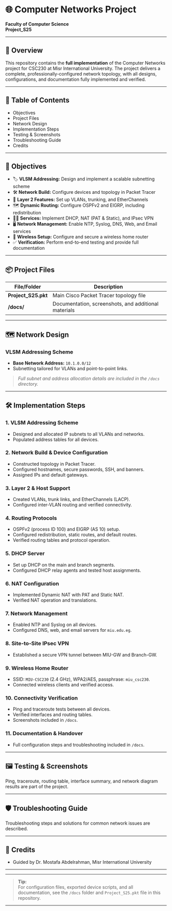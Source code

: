 # 🌐 Computer Networks Project   
**Faculty of Computer Science**   
**Project_S25**  

---

## 🚀 Overview

This repository contains the **full implementation** of the Computer Networks project for CSC230 at Misr International University. The project delivers a complete, professionally-configured network topology, with all designs, configurations, and documentation fully implemented and verified.

---

## 📑 Table of Contents

- Objectives
- Project Files
- Network Design
- Implementation Steps
- Testing & Screenshots
- Troubleshooting Guide
- Credits

---

## 🎯 Objectives

- 🏷️ **VLSM Addressing:** Design and implement a scalable subnetting scheme  
- 🛠️ **Network Build:** Configure devices and topology in Packet Tracer  
- 🧩 **Layer 2 Features:** Set up VLANs, trunking, and EtherChannels  
- 🗺️ **Dynamic Routing:** Configure OSPFv2 and EIGRP, including redistribution  
- 🧑‍💻 **Services:** Implement DHCP, NAT (PAT & Static), and IPsec VPN  
- 🖥️ **Network Management:** Enable NTP, Syslog, DNS, Web, and Email services  
- 📡 **Wireless Setup:** Configure and secure a wireless home router  
- ✅ **Verification:** Perform end-to-end testing and provide full documentation

---

## 📦 Project Files

| File/Folder         | Description                                               |
|---------------------|----------------------------------------------------------|
| **Project_S25.pkt** | Main Cisco Packet Tracer topology file                   |
| **/docs/**          | Documentation, screenshots, and additional materials     |

---

## 🗺️ Network Design

### VLSM Addressing Scheme

- **Base Network Address:** `10.1.0.0/12`
- Subnetting tailored for VLANs and point-to-point links.

> *Full subnet and address allocation details are included in the `/docs` directory.*

---

## 🛠️ Implementation Steps

### 1. VLSM Addressing Scheme
- Designed and allocated IP subnets to all VLANs and networks.
- Populated address tables for all devices.

### 2. Network Build & Device Configuration
- Constructed topology in Packet Tracer.
- Configured hostnames, secure passwords, SSH, and banners.
- Assigned IPs and default gateways.

### 3. Layer 2 & Host Support
- Created VLANs, trunk links, and EtherChannels (LACP).
- Configured inter-VLAN routing and verified connectivity.

### 4. Routing Protocols
- OSPFv2 (process ID 100) and EIGRP (AS 10) setup.
- Configured redistribution, static routes, and default routes.
- Verified routing tables and protocol operation.

### 5. DHCP Server
- Set up DHCP on the main and branch segments.
- Configured DHCP relay agents and tested host assignments.

### 6. NAT Configuration
- Implemented Dynamic NAT with PAT and Static NAT.
- Verified NAT operation and translations.

### 7. Network Management
- Enabled NTP and Syslog on all devices.
- Configured DNS, web, and email servers for `miu.edu.eg`.

### 8. Site-to-Site IPsec VPN
- Established a secure VPN tunnel between MIU-GW and Branch-GW.

### 9. Wireless Home Router
- SSID: `MIU-CSC230` (2.4 GHz), WPA2/AES, passphrase: `miu_csc230`.
- Connected wireless clients and verified access.

### 10. Connectivity Verification
- Ping and traceroute tests between all devices.
- Verified interfaces and routing tables.
- Screenshots included in `/docs`.

### 11. Documentation & Handover
- Full configuration steps and troubleshooting included in `/docs`.

---

## 🖼️ Testing & Screenshots

Ping, traceroute, routing table, interface summary, and network diagram results are part of the project.

---

## 🛡️ Troubleshooting Guide

Troubleshooting steps and solutions for common network issues are described.

---

## 👥 Credits

- Guided by Dr. Mostafa Abdelrahman, Misr International University

---

---

> **Tip:**  
> For configuration files, exported device scripts, and all documentation, see the `/docs` folder and `Project_S25.pkt` file in this repository.

---
